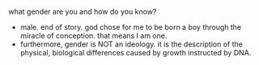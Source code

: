 what gender are you and how do you know?
- male. end of story. god chose for me to be born a boy through the miracle of conception. that means I am one. 
- furthermore, gender is NOT an ideology. it is the description of the physical, biological differences caused by growth instructed by DNA.